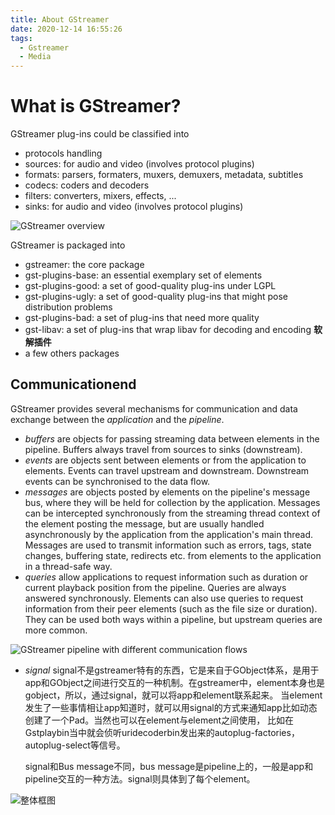 ```yaml
---
title: About GStreamer
date: 2020-12-14 16:55:26
tags: 
  - Gstreamer
  - Media
---
```

# What is GStreamer?

GStreamer plug-ins could be classified into

- protocols handling
- sources: for audio and video (involves protocol plugins)
- formats: parsers, formaters, muxers, demuxers, metadata, subtitles
- codecs: coders and decoders
- filters: converters, mixers, effects, ...
- sinks: for audio and video (involves protocol plugins)

![GStreamer overview](https://gstreamer.freedesktop.org/documentation/application-development/introduction/images/gstreamer-overview.png)

GStreamer is packaged into

- gstreamer: the core package
- gst-plugins-base: an essential exemplary set of elements
- gst-plugins-good: a set of good-quality plug-ins under LGPL
- gst-plugins-ugly: a set of good-quality plug-ins that might pose distribution problems
- gst-plugins-bad: a set of plug-ins that need more quality
- gst-libav: a set of plug-ins that wrap libav for decoding and encoding **软解插件**
- a few others packages



## Communicationend

GStreamer provides several mechanisms for communication and data exchange between the *application* and the *pipeline*.

- *buffers* are objects for passing streaming data between elements in the pipeline. Buffers always travel from sources to sinks (downstream).
- *events* are objects sent between elements or from the application to elements. Events can travel upstream and downstream. Downstream events can be synchronised to the data flow.
- *messages* are objects posted by elements on the pipeline's message bus, where they will be held for collection by the application. Messages can be intercepted synchronously from the streaming thread context of the element posting the message, but are usually handled asynchronously by the application from the application's main thread. Messages are used to transmit information such as errors, tags, state changes, buffering state, redirects etc. from elements to the application in a thread-safe way.
- *queries* allow applications to request information such as duration or current playback position from the pipeline. Queries are always answered synchronously. Elements can also use queries to request information from their peer elements (such as the file size or duration). They can be used both ways within a pipeline, but upstream queries are more common.

![GStreamer pipeline with different communication flows](https://gstreamer.freedesktop.org/documentation/application-development/introduction/images/communication.png)
- *signal*
  signal不是gstreamer特有的东西，它是来自于GObject体系，是用于app和GObject之间进行交互的一种机制。在gstreamer中，element本身也是gobject，所以，通过signal，就可以将app和element联系起来。
  当element发生了一些事情相让app知道时，就可以用signal的方式来通知app比如动态创建了一个Pad。当然也可以在element与element之间使用， 比如在Gstplaybin当中就会侦听uridecoderbin发出来的autoplug-factories，autoplug-select等信号。

  signal和Bus message不同，bus message是pipeline上的，一般是app和pipeline交互的一种方法。signal则具体到了每个element。

![整体框图](https://img-blog.csdnimg.cn/20190812141200931.jpg?x-oss-process=image/watermark,type_ZmFuZ3poZW5naGVpdGk,shadow_10,text_aHR0cHM6Ly9ibG9nLmNzZG4ubmV0L2hvdXhpYW9uaTAx,size_16,color_FFFFFF,t_70)
